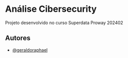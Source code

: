
# Análise Cibersecurity

Projeto desenvolvido no curso Superdata Proway 202402


## Autores

- [@geraldoraphael](https://github.com/GeraldoRaphael)

